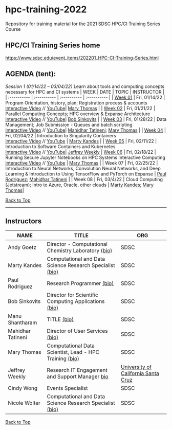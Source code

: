 # hpc-training-2022
Repository for training material for the 2021 SDSC HPC/CI Training Series Course

## HPC/CI Training Series home
https://www.sdsc.edu/event_items/202201_HPC-CI-Training-Series.html

## <a name="top">**AGENDA (tent):**
*Session 1 (01/14/22 – 03/04/22)*
Learn about tools and computing concepts necessary for HPC and CI systems
| WEEK  | DATE | TOPIC | INSTRUCTOR |
| :---------- |  :---------- | :---------- | :---------- |
| [Week 01](https://github.com/sdsc-hpc-training-org/hpc-training-2022/tree/main/week01_introduction) | Fri, 01/14/22 | Program Orientation, history, plan; Registration process & accounts <br/> [Interactive Video](https://education.sdsc.edu/training/interactive/hpc_user_training_2022/week1/) // [YouTube](https://youtu.be/AmkfITLet2I)| [Mary Thomas](#thomas)   |
| [Week 02](https://github.com/sdsc-hpc-training-org/hpc-training-2022/tree/main/week02_par_pgm_cncpts) | Fri, 01/21/22 | Parallel Computing Concepts; HPC overview & Expanse Architecture  <br/>[Interactive Video](https://education.sdsc.edu/training/interactive/202201_parallel_computing_concepts/index.html) // [YouTube](https://youtu.be/WWMAx88pwlU?t=3)| [Bob Sinkovits](#sinkovits) |
| [Week 03](https://github.com/sdsc-hpc-training-org/hpc-training-2022/tree/main/week03_jobsub_datamgmt) | Fri, 01/28/22 | Data Management; Job Submission - Queues and batch scripting  <br/> [Interactive Video](https://education.sdsc.edu/training/interactive/hpc_user_training_2022/week3/) // [YouTube](https://youtu.be/T1502m6VwW4)| [Mahidhar Tatineni](#tatineni); [Mary Thomas](#thomas)  |
| [Week 04](https://github.com/sdsc-hpc-training-org/hpc-training-2022/tree/main/week04_singularity) | Fri, 02/04/22 | Introduction to Singularity Containers <br/>[Interactive Video](https://education.sdsc.edu/training/interactive/hpc_user_training_2022/week4/) // [YouTube](https://youtu.be/GlBqtLP4EHA) | [Marty Kandes](#kandes) |
| [Week 05](https://github.com/sdsc-hpc-training-org/hpc-training-2022/tree/main/week05_kubernetes) | Fri, 02/11/22 |  Introduction to Software Containers and Kubernetes <br/>[Interactive Video](https://education.sdsc.edu/training/interactive/hpc_user_training_2022/week5/) // [YouTube](https://youtu.be/eKPfZQNPQIk)| [Jeffrey Weekly](#weekley)
| [Week 06](https://github.com/sdsc-hpc-training-org/hpc-training-2022/tree/main/week06_int_comp) | Fri, 02/18/22 | Running Secure Jupyter Notebooks on HPC Systems Interactive Computing <br/>[Interactive Video](https://education.sdsc.edu/training/interactive/hpc_user_training_2022/week6/) // [YouTube](https://youtu.be/4sHy1mtp-pU) | [Mary Thomas](#thomas)  |
| Week 07 | Fri, 02/25/22 | Introduction to Neural Networks, Convolution Neural Networks, and Deep Learning & Introduction to Using TensorFlow and PyTorch on Expanse | [Paul Rodriguez](rodriguez); [Mahidhar Tatineni](#tatineni) |
| Week 08 | Fri, 03/4/22 | Cloud Computing (Jetstream); Intro to Azure, Oracle, other clouds | [Marty Kandes](#kandes); [Mary Thomas](#thomas)|  


[Back to Top](#top)

<hr>

## Instructors<a name="instructors"></a>

| **NAME** | **TITLE** | **ORG** |
| ---------------------------------- | ----------- | ----------- |
| Andy Goetz<a name="goetz"></a>  |  Director -  Computational Chemistry Laboratory [(bio)](https://www.sdsc.edu/research/researcher_spotlight/goetz_andreas.html) |  SDSC |
| Marty Kandes<a name="kandes"></a>  |  Computational and Data Science Research Specialist [(bio)](https://www.linkedin.com/in/marty-kandes-b53a34144/) |  SDSC |
| Paul Rodriguez<a name="rodriguez"></a>  |  Research Programmer [(bio)](https://www.coursera.org/instructor/~13847302) |  SDSC |
| Bob Sinkovits<a name="sinkovits"></a>  | Director for Scientific Computing Applications [(bio)](https://www.sdsc.edu/research/researcher_spotlight/sinkovits_robert.html) | SDSC|
| Manu Shantharam <a name="shantharam"></a> | TITLE [(bio)](TBD) | SDSC |
| Mahidhar Tatineni<a name="tatineni"></a> | Director of User Services [(bio)](https://www.sdsc.edu/research/researcher_spotlight/tatineni_mahidhar.html)   | SDSC |
| Mary Thomas<a name="thomas"></a>  | Computational Data Scientist, Lead -  HPC Training  [(bio)]( https://www.sdsc.edu/research/researcher_spotlight/thomas_mary.html)| SDSC |
| Jeffrey Weekly<a name="weekley"></a> | Research IT Engagement and Support Manager [bio](https://campusdirectory.ucsc.edu/cd_detail?uid=jweekley) | [University of California Santa Cruz](https://www.ucsc.edu/) |
| Cindy Wong | Events Specialist | SDSC |
| Nicole Wolter | Computational and Data Science Research Specialist [(bio)](https://www.linkedin.com/in/nicole-wolter-bbb94a3/)| SDSC |

[Back to Top](#top)
